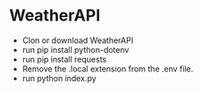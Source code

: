 # WeatherAPI
- Clon or download WeatherAPI
- run pip install python-dotenv
- run pip install requests
- Remove the .local extension from the .env file.
- run python index.py